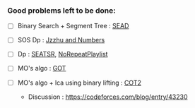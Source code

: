 ### Good problems left to be done:

- [ ] Binary Search + Segment Tree : [SEAD](https://www.codechef.com/problems/SEAD)

- [ ] SOS Dp : [Jzzhu and Numbers](https://codeforces.com/contest/449/problem/D)

- [ ] Dp : [SEATSR](https://www.codechef.com/problems/SEATSR), [NoRepeatPlaylist](https://community.topcoder.com/stat?c=problem_statement&pm=11774&rd=14724&rm=&cr=23010876)

- [ ] MO's algo : [GOT](https://www.spoj.com/problems/GOT/)

- [ ] MO's algo + lca using binary lifting : [COT2](https://www.spoj.com/problems/COT2/)
	* Discussion : https://codeforces.com/blog/entry/43230